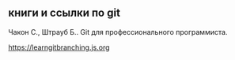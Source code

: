 ## книги и ссылки по git
Чакон С., Штрауб Б.. Git для профессионального программиста. 

https://learngitbranching.js.org